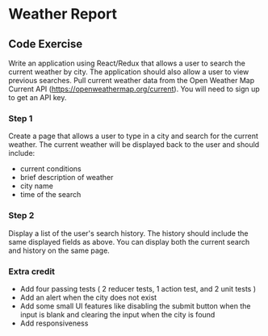 # Weather Report

## Code Exercise

Write an application using React/Redux that allows a user to search the current weather by city. The application should also allow a user to view previous searches. Pull current weather data from the Open Weather Map Current API (https://openweathermap.org/current). You will need to sign up to get an API key.

### Step 1

Create a page that allows a user to type in a city and search for the current weather. The current weather will be displayed back to the user and should include:

* current conditions
* brief description of weather
* city name
* time of the search

### Step 2

Display a list of the user's search history. The history should include the same displayed fields as above. You can display both the current search and history on the same page.

### Extra credit

* Add four passing tests ( 2 reducer tests, 1 action test, and 2 unit tests )
* Add an alert when the city does not exist
* Add some small UI features like disabling the submit button when the input is blank and clearing the input when the city is found
* Add responsiveness
